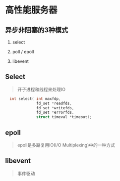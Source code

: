 # 高性能服务器

## 异步非阻塞的3种模式

1. select

2. poll / epoll

3. libevent

## Select

> 开子进程和线程来处理IO

```c++
  int select( int maxfdp,
              fd_set *readfds,
              fd_set *writefds,
              fd_set *errorfds,
              struct timeval *timeout);
```

## epoll

> epoll是多路复用IO(I/O Multiplexing)中的一种方式

## libevent

> 事件驱动

